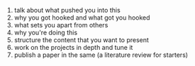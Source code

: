 1. talk about what pushed you into this
2. why you got hooked and what got you hooked
3. what sets you apart from others
4. why you're doing this
5. structure the content that you want to present
6. work on the projects in depth and tune it
7. publish a paper in the same (a literature review for starters)
